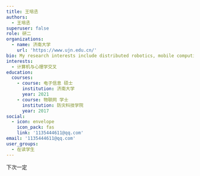 ```yaml
---
title: 王培丞
authors:
  - 王培丞
superuser: false
role: 研二
organizations:
  - name: 济南大学
    url: 'https://www.ujn.edu.cn/'
bio: My research interests include distributed robotics, mobile computing and programmable matter.
interests:
  - 计算机与心理学交叉
education:
  courses:
    - course: 电子信息 硕士
      institution: 济南大学
      year: 2021
    - course: 物联网 学士
      institution: 防灾科技学院
      year: 2017
social:
  - icon: envelope
    icon_pack: fas
    link: '1135444611@qq.com'
email: '1135444611@qq.com'
user_groups:
  - 在读学生
---
```

下次一定